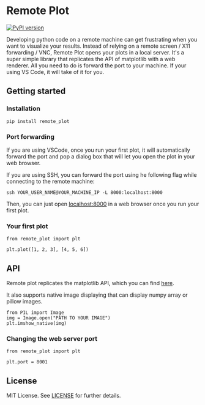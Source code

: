 # Remote Plot

[![PyPI version](https://badge.fury.io/py/remote-plot.svg)](https://badge.fury.io/py/remote-plot)

Developing python code on a remote machine can get frustrating when you want to visualize your results.
Instead of relying on a remote screen / X11 forwarding / VNC, Remote Plot opens your plots in a local server.
It's a super simple library that replicates the API of matplotlib with a web renderer.
All you need to do is forward the port to your machine. If your using VS Code, it will take of it for you.

## Getting started

### Installation
```
pip install remote_plot
```

### Port forwarding

If you are using VSCode, once you run your first plot, it will automatically forward the port
and pop a dialog box that will let you open the plot in your web browser.

If you are using SSH, you can forward the port using he following flag while connecting to the remote machine:
```
ssh YOUR_USER_NAME@YOUR_MACHINE_IP -L 8000:localhost:8000
```
Then, you can just open [localhost:8000](localhost:8000) in a web browser once you run your first plot.

### Your first plot
```
from remote_plot import plt

plt.plot([1, 2, 3], [4, 5, 6])
```

## API

Remote plot replicates the matplotlib API, which you can find [here](https://matplotlib.org/stable/plot_types/index).

It also supports native image displaying that can display numpy array or pillow images.
```
from PIL import Image
img = Image.open("PATH TO YOUR IMAGE")
plt.imshow_native(img)
```

### Changing the web server port

```
from remote_plot import plt

plt.port = 8001
```

## License

MIT License. See [LICENSE](LICENSE) for further details.
